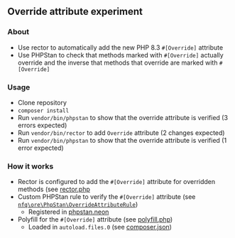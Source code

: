 ## Override attribute experiment

### About
 - Use rector to automatically add the new PHP 8.3 `#[Override]` attribute
 - Use PHPStan to check that methods marked with `#[Override]` actually override and the inverse that methods that override are marked with `#[Override]`

### Usage
 * Clone repository
 * `composer install`
 * Run `vendor/bin/phpstan` to show that the override attribute is verified (3 errors expected)
 * Run `vendor/bin/rector` to add `Override` attribute (2 changes expected)
 * Run `vendor/bin/phpstan` to show that the override attribute is verified (1 error expected)

### How it works
 * Rector is configured to add the `#[Override]` attribute for overridden methods (see [rector.php](./rector.php)
 * Custom PHPStan rule to verify the `#[Override]` attribute (see [`nfq\ore\PhpStan\OverrideAttributeRule`](./src/PhpStan/OverrideAttributeRule.php))
   * Registered in [phpstan.neon](./phpstan.neon)
 * Polyfill for the `#[Override]` attribute (see [polyfill.php](./polyfill.php))
   * Loaded in `autoload.files.0` (see [composer.json](./composer.json))